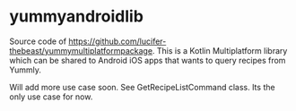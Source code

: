 # yummyandroidlib

Source code of  https://github.com/lucifer-thebeast/yummymultiplatformpackage.
This is a Kotlin Multiplatform library which can be shared to Android iOS apps that wants to query recipes from Yummly.

Will add more use case soon. See GetRecipeListCommand class. Its the only use case for now.
